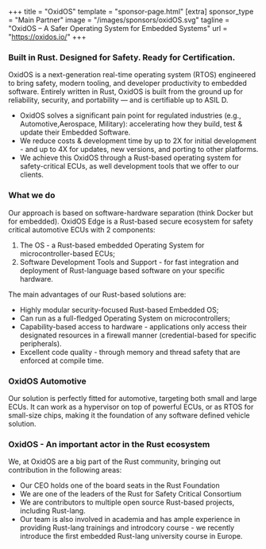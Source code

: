 +++
title = "OxidOS"
template = "sponsor-page.html"
[extra]
    sponsor_type = "Main Partner"
    image = "/images/sponsors/oxidOS.svg"
    tagline = "OxidOS – A Safer Operating System for Embedded Systems"
    url = "https://oxidos.io/"
+++

<section class="blurred-background">
    <div class="container">
        <h3 class="mb-4">Built in Rust. Designed for Safety. Ready for Certification.</h3>
        <p>OxidOS is a next-generation real-time operating system (RTOS) engineered to bring safety, modern tooling, and developer productivity to embedded software. Entirely written in Rust, OxidOS is built from the ground up for reliability, security, and portability — and is certifiable up to ASIL D.</p>
        <ul>
            <li>OxidOS solves a significant pain point for regulated industries (e.g., Automotive,Aerospace, Military): accelerating how they build, test & update their Embedded Software.</li>
            <li>We reduce costs & development time by up to 2X for initial development - and up to 4X for updates, new versions, and porting to other platforms.</li>
            <li>We achieve this OxidOS through a Rust-based operating system for safety-critical ECUs, as well development tools that we offer to our clients.</li>
        </ul>
    </div>
</section>

<section class="sponsor-page-dark-background">
    <div class="container">
        <h3 class="mb-4">What we do</h3>
        <div class="dashed-border">
            <p>Our approach is based on software-hardware separation (think Docker but for embedded). OxidOS Edge is a Rust-based secure ecosystem for safety critical automotive ECUs with 2 components:</p>
            <ol>
                <li>The OS - a Rust-based embedded Operating System for microcontroller-based ECUs;</li>
                <li>Software Development Tools and Support - for fast integration and deployment of Rust-language based software on your specific hardware.</li>
            </ol>
            <p>The main advantages of our Rust-based solutions are:</p>
            <ul>
                <li>Highly modular security-focused Rust-based Embedded OS;</li>
                <li>Can run as a full-fledged Operating System on microcontrollers;</li>
                <li>Capability-based access to hardware - applications only access their designated resources in a firewall manner (credential-based for specific peripherals).</li>
                <li>Excellent code quality - through memory and thread safety that are enforced at compile time.</li>
            </ul>
        </div>
    </div>
</section>
<section class="blurred-background">
    <div class="container">
        <h3 class="mb-4 mt-6">OxidOS Automotive</h3>
        <p>Our solution is perfectly fitted for automotive, targeting both small and large ECUs. It can work as a hypervisor on top of powerful ECUs, or as RTOS for small-size chips, making it the foundation of any software defined vehicle solution.</p>
        <h3 class="mb-4 mt-6">OxidOS - An important actor in the Rust ecosystem</h3>
        <p>We, at OxidOS are a big part of the Rust community, bringing out contribution in the following areas:</p>
        <ul>
            <li>Our CEO holds one of the board seats in the Rust Foundation</li>
            <li>We are one of the leaders of the Rust for Safety Critical Consortium</li>
            <li>We are contributors to multiple open source Rust-based projects, including Rust-lang.</li>
            <li>Our team is also involved in academia and has ample experience in providing Rust-lang trainings and introdcory course - we recently introduce the first embedded Rust-lang university course in Europe.</li>
        </ul>
    </div>
</section>